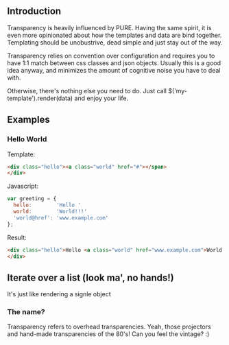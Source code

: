 ## Introduction

Transparency is heavily influenced by PURE. Having the same spirit, it is even more opinionated about how the templates and data are bind together. Templating should be unobustrive, dead simple and just stay out of the way.

Transparency relies on convention over configuration and requires you to have 1:1 match between css classes and json objects. Usually this is a good idea anyway, and minimizes the amount of cognitive noise you have to deal with. 

Otherwise, there's nothing else you need to do. Just call $('my-template').render(data) and enjoy your life.

## Examples

### Hello World

Template:

```html
<div class="hello"><a class="world" href="#"></span>
</div>
```

Javascript:

```js
var greeting = {
  hello:        'Hello '
  world:        'World!!!'
  'world@href': 'www.example.com'
};
```

Result:

```html
<div class="hello">Hello <a class="world" href="www.example.com">World!!!</span>
</div>
```

## Iterate over a list (look ma', no hands!)

It's just like rendering a signle object

### The name?

Transparency refers to overhead transparencies. Yeah, those projectors and hand-made transparencies of the 80's! Can you feel the vintage? :)
